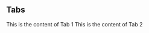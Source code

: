 ## Tabs

<Tabs id="my-tabs" color="#f6635c">
    <Tab label="Tab 1">
        This is the content of Tab 1
    </Tab>
    <Tab label="Tab 2">
        This is the content of Tab 2
    </Tab>
</Tabs>
